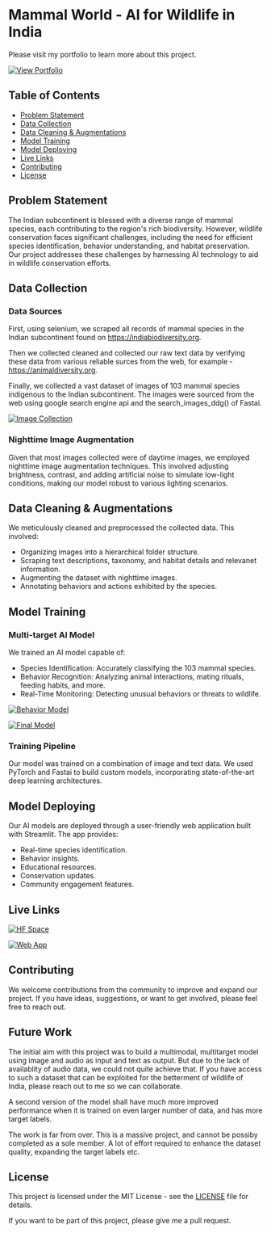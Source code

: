 # Mammal World - AI for Wildlife in India

Please visit my portfolio to learn more about this project.

[![View Portfolio](https://img.shields.io/badge/View-Portfolio-brightgreen.svg?style=for-the-badge&logo=appveyor)](https://2mdipro7.github.io/portfolio/projects/mammal-world.html)

## Table of Contents
- [Problem Statement](#problem-statement)
- [Data Collection](#data-collection)
- [Data Cleaning & Augmentations](#data-cleaning--augmentations)
- [Model Training](#model-training)
- [Model Deploying](#model-deploying)
- [Live Links](#live-links)
- [Contributing](#contributing)
- [License](#license)

## Problem Statement

The Indian subcontinent is blessed with a diverse range of mammal species, each contributing to the region's rich biodiversity. However, wildlife conservation faces significant challenges, including the need for efficient species identification, behavior understanding, and habitat preservation. Our project addresses these challenges by harnessing AI technology to aid in wildlife conservation efforts.

## Data Collection

### Data Sources

First, using selenium, we scraped all records of mammal species in the Indian subcontinent found on https://indiabiodiversity.org.

Then we collected cleaned and collected our raw text data by verifying these data from various reliable surces from the web, for example - https://animaldiversity.org.

Finally, we collected a vast dataset of images of 103 mammal species indigenous to the Indian subcontinent. The images were sourced from the web using google search engine api and the search_images_ddg() of Fastai.

[![Image Collection](https://img.shields.io/badge/Image%20Collection-blue?logo=Google-Colab)](https://colab.research.google.com/drive/1MB6SqMxQL-d7uKEQTw1Bzv22m-Mi1ir7?usp=sharing)

### Nighttime Image Augmentation

Given that most images collected were of daytime images, we employed nighttime image augmentation techniques. This involved adjusting brightness, contrast, and adding artificial noise to simulate low-light conditions, making our model robust to various lighting scenarios.

## Data Cleaning & Augmentations

We meticulously cleaned and preprocessed the collected data. This involved:

- Organizing images into a hierarchical folder structure.
- Scraping text descriptions, taxonomy, and habitat details and relevanet information.
- Augmenting the dataset with nighttime images.
- Annotating behaviors and actions exhibited by the species.

## Model Training

### Multi-target AI Model

We trained an AI model capable of:

- Species Identification: Accurately classifying the 103 mammal species.
- Behavior Recognition: Analyzing animal interactions, mating rituals, feeding habits, and more.
- Real-Time Monitoring: Detecting unusual behaviors or threats to wildlife.

[![Behavior Model](https://img.shields.io/badge/Behavior%20Model-red?logo=Google-Colab)](https://colab.research.google.com/drive/1blpMrT_71oER3HeUWQiH4xTBsmzeHMhf?usp=sharing)

[![Final Model](https://img.shields.io/badge/Final%20Model-green?logo=Google-Colab)](https://colab.research.google.com/drive/1P8kzuABcCqvLawsC9XYHY_KZ9ngt0xj7?usp=sharing)

### Training Pipeline

Our model was trained on a combination of image and text data. We used PyTorch and Fastai to build custom models, incorporating state-of-the-art deep learning architectures.

## Model Deploying

Our AI models are deployed through a user-friendly web application built with Streamlit. The app provides:

- Real-time species identification.
- Behavior insights.
- Educational resources.
- Conservation updates.
- Community engagement features.

## Live Links

[![HF Space](https://img.shields.io/badge/HuggingFace-Space-brightgreen.svg?style=for-the-badge&logo=appveyor)](https://huggingface.co/spaces/dipro7/mammals-of-india)

[![Web App](https://img.shields.io/badge/Streamlit-App-brightred.svg?style=for-the-badge&logo=appveyor)](https://mammal-world.streamlit.app/)

## Contributing

We welcome contributions from the community to improve and expand our project. If you have ideas, suggestions, or want to get involved, please feel free to reach out.

## Future Work


The initial aim with this project was to build a multimodal, multitarget model using image and audio as input and text as output. But due to the lack of availablity of audio data, we could not quite achieve that. If you have access to such a dataset that can be exploited for the betterment of wildlife of India, please reach out to me so we can collaborate.

A second version of the model shall have much more improved performance when it is trained on even larger number of data, and has more target labels.

The work is far from over. This is a massive project, and cannot be possiby completed as a sole member. A lot of effort required to enhance the dataset quality, expanding the target labels etc.

## License

This project is licensed under the MIT License - see the [LICENSE](LICENSE) file for details.

If you want to be part of this project, please give me a pull request.
